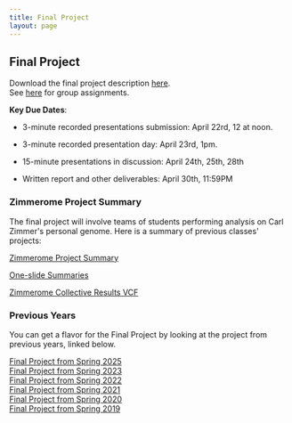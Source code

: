 ```yaml
---
title: Final Project
layout: page
---
```


## Final Project

Download the final project description [here](https://files.gersteinlab.org/public-docs/2025/03.24/cbb752b25_final_proj.pdf).  
See [here](https://docs.google.com/spreadsheets/d/1wB-rFmO7tmdIaTIUGZ46Q2xM62f0D4mLE17KUS0X1Js/edit?gid=1247568473#gid=1247568473) for group assignments.

**Key Due Dates**:

* 3-minute recorded presentations submission: April 22rd, 12 at noon. 

* 3-minute recorded presentation day: April 23rd, 1pm. 

* 15-minute presentations in discussion: April 24th, 25th, 28th

* Written report and other deliverables: April 30th, 11:59PM


### Zimmerome Project Summary
The final project will involve teams of students performing analysis on Carl Zimmer's personal genome. Here is a summary of previous classes' projects:

[Zimmerome Project Summary](https://files.gersteinlab.org/public-docs/2025/05.13/zimmerone_projects_summary_2017-2025.pptx)

[One-slide Summaries](https://files.gersteinlab.org/public-docs/2025/05.13/zimmerone_projects_summary_2017-2025.pptx)

[Zimmerome Collective Results VCF](https://files.gersteinlab.org/public-docs/2025/05.13/2025_vcf.zip)

### Previous Years
You can get a flavor for the Final Project by looking at the project from previous years, linked below.

[Final Project from Spring 2025](https://cbb752b25.gersteinlab.org/final)  
[Final Project from Spring 2023](https://cbb752b23.gersteinlab.org/final)  
[Final Project from Spring 2022](http://cbb752b22.gersteinlab.org/final)  
[Final Project from Spring 2021](http://cbb752b21.gersteinlab.org/final)  
[Final Project from Spring 2020](http://cbb752b20.gersteinlab.org/final)    
[Final Project from Spring 2019](http://cbb752b19.gersteinlab.org/final)
